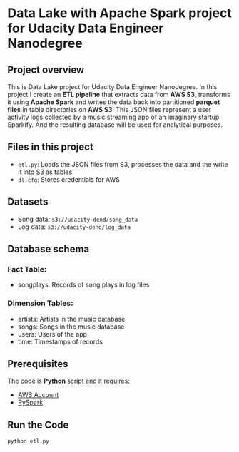 # Data Lake with Apache Spark project for Udacity Data Engineer Nanodegree

## Project overview
This is Data Lake project for Udacity Data Engineer Nanodegree. In this project I create an **ETL pipeline** that extracts data from **AWS S3**, transforms it using **Apache Spark** and writes the data back into partitioned **parquet files** in table directories on **AWS S3**.  This JSON files represent a user activity logs collected by a music streaming app of an imaginary startup Sparkify. And the resulting database will be used for analytical purposes.

## Files in this project
* `etl.py`: Loads the JSON files from S3, processes the data and the write it into S3 as tables
* `dl.cfg`: Stores credentials for AWS

## Datasets

* Song data: `s3://udacity-dend/song_data`
* Log data: `s3://udacity-dend/log_data`

## Database schema

### Fact Table:
* songplays: Records of song plays in log files 

### Dimension Tables:
* artists: Artists in the music database
* songs: Songs in the music database
* users: Users of the app
* time: Timestamps of records

## Prerequisites
The code is **Python** script and it requires:

* [AWS Account](https://aws.amazon.com/)
* [PySpark](https://spark.apache.org/)

## Run the Code

`python etl.py`
